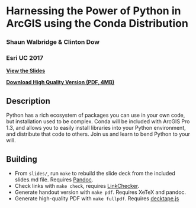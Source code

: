 Harnessing the Power of Python in ArcGIS using the Conda Distribution
=====================================================================

### Shaun Walbridge & Clinton Dow
### Esri UC 2017

**[View the Slides](https://4326.us/esri/conda-uc/)**

**[
Download High Quality Version (PDF, 4MB)
](https://4326.us/esri/conda-uc/uc-2017-conda-arcgis-demo-full.pdf)**

Description
-----------

Python has a rich ecosystem of packages you can use in your own code,
but installation used to be complex. Conda will be included with ArcGIS Pro 
1.3, and allows you to easily install libraries into your Python 
environment, and distribute that code to others. Join us and learn to bend 
Python to your will.

Building
--------

 - From `slides/`, run `make` to rebuild the slide deck from the included 
 slides.md file. Requires [Pandoc](http://johnmacfarlane.net/pandoc/).
 - Check links with `make check`, requires 
 [LinkChecker](https://pypi.python.org/pypi/LinkChecker).
 - Generate handout version with `make pdf`. Requires XeTeX and pandoc.
 - Generate high-quality PDF with `make fullpdf`. Requires 
 [decktape.js](https://github.com/astefanutti/decktape)
